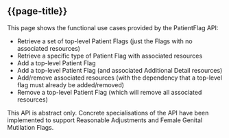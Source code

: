 ## {{page-title}}

This page shows the functional use cases provided by the PatientFlag API:

- Retrieve a set of top-level Patient Flags (just the Flags with no associated resources)
- Retrieve a specific type of Patient Flag with associated resources
- Add a top-level Patient Flag
- Add a top-level Patient Flag (and associated Additional Detail resources)
- Add/remove associated resources (with the dependency that a top-level flag must already be added/removed)
- Remove a top-level Patient Flag (which will remove all associated resources)

This API is abstract only. Concrete specialisations of the API have been implemented to support Reasonable Adjustments and Female Genital Mutilation Flags.